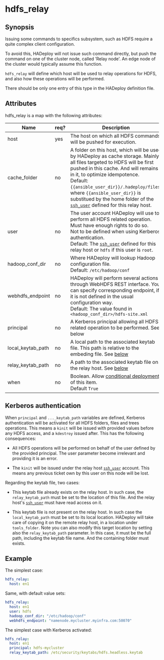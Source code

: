 # hdfs_relay

## Synopsis

Issuing some commands to specifics subsystem, such as HDFS require a quite complex client configuration.

To avoid this, HADeploy will not issue such command directly, but push the command on one of the cluster node, called ’Relay node'.
An edge node of the cluster would typically assume this function.

`hdfs_relay` will define which host will be used to relay operations for HDFS, and also how these operations will be performed.

There should be only one entry of this type in the HADeploy definition file.

## Attributes

hdfs_relay is a map with the following attributes:

Name | req? |	Description
--- | --- | ---
host|yes|The host on which all HDFS commands will be pushed for execution.
cache_folder|no|A folder on this host, which will be used by HADeploy as cache storage. Mainly, all files targeted to HDFS will be first pushed in this cache. And will remains in it, to optimize idempotence.<br>Default: `{{ansible_user_dir}}/.hadeploy/files`, where `{{ansible_user_dir}}` is substitued by the home folder of the [`ssh_user`](../inventory/hosts) defined for this relay host.
user|no|The user account HADeploy will use to perform all HDFS related operation. Must have enough rights to do so.<br>Not to be defined when using Kerberos authentication.<br>Default: The [`ssh_user`](../inventory/hosts) defined for this relay host or `hdfs` if this user is `root`.
hadoop_conf_dir|no|Where HADeploy will lookup Hadoop configuration file.<br>Default: `/etc/hadoop/conf`
webhdfs_endpoint|no|HADeploy will perform several actions through WebHDFS REST interface. You can specify corresponding endpoint, if it is not defined in the usual configuration way.<br>Default: The value found in `<hadoop_conf_dir>/hdfs-site.xml`
principal|no|A Kerberos principal allowing all HDFS related operation to be performed. See below
local_keytab_path|no|A local path to the associated keytab file. This path is relative to the embeding file. See [below](#kerberos-authentication)
relay_keytab_path|no|A path to the associated keytab file on the relay host. See [below](#kerberos-authentication)
when|no|Boolean. Allow [conditional deployment](../../more/conditional_deployment) of this item.<br>Default `True` 

## Kerberos authentication

When `principal` and `..._keytab_path` variables are defined, Kerberos authentication will be activated for all HDFS folders, files and trees operations. This means a `kinit` will be issued with provided values before any HDFS access, and a `kdestroy` issued after. This has the following consequences:

* All HDFS operations will be performed on behalf of the user defined by the provided principal. The user parameter become irrelevant and providing it is an error.

* The `kinit` will be issued under the relay host [`ssh_user`](../inventory/hosts) account. This means any previous ticket own by this user on this node will be lost. 

Regarding the keytab file, two cases:

* This keytab file already exists on the relay host. In such case, the `relay_keytab_path` must be set to the location of this file. And the relay host's [`ssh_user`](../inventory/hosts) must have read access on it.

* This keytab file is not present on the relay host. In such case the `local_keytab_path` must be set to its local location. HADeploy will take care of copying it on the remote relay host, in a location under `tools_folder`. Note you can also modify this target location by setting also the `relay_keytab_path` parameter. In this case, 
it must be the full path, including the keytab file name. And the containing folder must exists.

## Example

The simplest case:

```yaml
hdfs_relay:
  host: en1
```
Same, with default value sets:

```yaml
hdfs_relay:
  host: en1
  user: hdfs
  hadoop_conf_dir: "/etc/hadoop/conf"
  webhdfs_endpoint: "namenode.mycluster.myinfra.com:50070"
```
The simplest case with Kerberos activated:

```yaml
hdfs_relay:
  host: en1
  principal: hdfs-mycluster
  relay_keytab_path: /etc/security/keytabs/hdfs.headless.keytab
```
